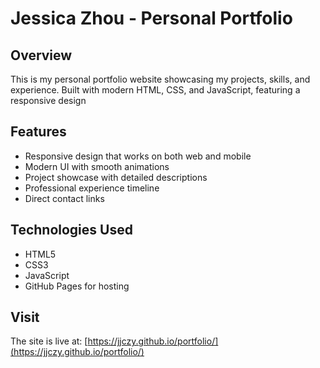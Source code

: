 # Jessica Zhou - Personal Portfolio

## Overview
This is my personal portfolio website showcasing my projects, skills, and experience. Built with modern HTML, CSS, and JavaScript, featuring a responsive design

## Features
- Responsive design that works on both web and mobile
- Modern UI with smooth animations
- Project showcase with detailed descriptions
- Professional experience timeline
- Direct contact links

## Technologies Used
- HTML5
- CSS3
- JavaScript
- GitHub Pages for hosting

## Visit
The site is live at: [https://jjczy.github.io/portfolio/](https://jjczy.github.io/portfolio/)
